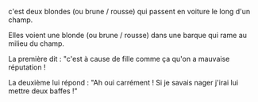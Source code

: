 c'est deux blondes (ou brune / rousse) qui passent en voiture le long d'un champ.

Elles voient une blonde (ou brune / rousse) dans une barque qui rame au milieu du champ.

La première dit : "c'est à cause de fille comme ça qu'on a mauvaise réputation !

La deuxième lui répond : "Ah oui carrément ! Si je savais nager j'irai lui mettre deux baffes !"
